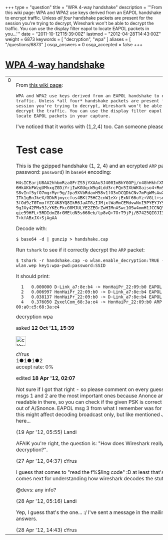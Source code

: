 +++
type = "question"
title = "WPA 4-way handshake"
description = '''From this wiki page: WPA and WPA2 use keys derived from an EAPOL handshake to encrypt traffic. Unless *all four* handshake packets are present for the session you&#x27;re trying to decrypt, Wireshark won&#x27;t be able to decrypt the traffic. You can use the display filter eapol to locate EAPOL packets in you...'''
date = "2011-10-12T15:39:00Z"
lastmod = "2012-04-28T14:43:00Z"
weight = 6873
keywords = [ "decryption", "wpa" ]
aliases = [ "/questions/6873" ]
osqa_answers = 0
osqa_accepted = false
+++

<div class="headNormal">

# [WPA 4-way handshake](/questions/6873/wpa-4-way-handshake)

</div>

<div id="main-body">

<div id="askform">

<table id="question-table" style="width:100%;"><colgroup><col style="width: 50%" /><col style="width: 50%" /></colgroup><tbody><tr class="odd"><td style="width: 30px; vertical-align: top"><div class="vote-buttons"><span id="post-6873-upvote" class="ajax-command post-vote up" rel="nofollow" title="I like this post (click again to cancel)"> </span><div id="post-6873-score" class="post-score" title="current number of votes">0</div><span id="post-6873-downvote" class="ajax-command post-vote down" rel="nofollow" title="I dont like this post (click again to cancel)"> </span> <span id="favorite-mark" class="ajax-command favorite-mark" rel="nofollow" title="mark/unmark this question as favorite (click again to cancel)"> </span><div id="favorite-count" class="favorite-count"></div></div></td><td><div id="item-right"><div class="question-body"><p>From <a href="http://wiki.wireshark.org/HowToDecrypt802.11">this wiki page</a>:</p><pre><code>WPA and WPA2 use keys derived from an EAPOL handshake to encrypt
traffic. Unless *all four* handshake packets are present for the
session you&#39;re trying to decrypt, Wireshark won&#39;t be able to
decrypt the traffic. You can use the display filter eapol to
locate EAPOL packets in your capture.</code></pre><p>I've noticed that it works with (1,2,4) too. Can someone please explain this?</p><h1 id="test-case">Test case</h1><p>This is the gzipped handshake (1, 2, 4) and an ecrypted <code>ARP</code> packet (SSID: <code>SSID</code>, password: <code>password</code>) in <code>base64</code> encoding:</p><pre><code>H4sICEarjU8AA2hhbmRzaGFrZS5jYXAAu3J400ImBhYGGPj/n4GhHkhfXNHr37KQgWEqAwQzMAgx
6HkAKbFWzgUMhxgZGDiYrjIwKGUqcW5g4Ldd3rcFQn5IXbWKGaiso4+RmSH+H0MngwLUZMarj4Rn
S8vInf5yfO7mgrMyr9g/Jpa9XVbRdaxH58v1fO3vDCQDkCNv7mFgWMsAwXBHMoEceQ3kSMZbDFDn
ITk1gBnJkeX/GDkRjmyccfus4BKl75HC2cnW1eXrjExNf66uYz+VGLl+snrF7j2EnHQy3JjDKPb9
3fOd9zT0TmofYZC4K8YQ8IkR6JaAT0zIJMjxtWaMmCEMdvwNnI5PYEYJYSTHM5EegqhggYbFhgsJ
9gJXy42PMx9JzYKEcFkcG0MJULYE2ZEGrZwHIMnASwc1GSw4mmH1JCCNQYEF7C7tjasVT+0/J3LP
gie59HFL+5RDIdmZ8rGMEldN5s668eb/tp8vQ+7OrT9jPj/B7425QIGJI3Pft72dLxav8BefvcGU
7+kfABxJX+SjAgAA</code></pre><p>Decode with:</p><pre><code>$ base64 -d | gunzip &gt; handshake.cap</code></pre><p>Run <code>tshark</code> to see if it correctly decrypt the <code>ARP</code> packet:</p><pre><code>$ tshark -r handshake.cap -o wlan.enable_decryption:TRUE -o wlan.wep_key1:wpa-pwd:password:SSID</code></pre><p>It should print:</p><pre><code>  1   0.000000 D-Link_a7:8e:b4 -&gt; HonHaiPr_22:09:b0 EAPOL Key
  2   0.006997 HonHaiPr_22:09:b0 -&gt; D-Link_a7:8e:b4 EAPOL Key
  3   0.038137 HonHaiPr_22:09:b0 -&gt; D-Link_a7:8e:b4 EAPOL Key
  4   0.376050 ZyxelCom_68:3a:e4 -&gt; HonHaiPr_22:09:b0 ARP 192.168.1.1 is at 00:a0:c5:68:3a:e4</code></pre></div><div id="question-tags" class="tags-container tags"><span class="post-tag tag-link-decryption" rel="tag" title="see questions tagged &#39;decryption&#39;">decryption</span> <span class="post-tag tag-link-wpa" rel="tag" title="see questions tagged &#39;wpa&#39;">wpa</span></div><div id="question-controls" class="post-controls"></div><div class="post-update-info-container"><div class="post-update-info post-update-info-user"><p>asked <strong>12 Oct '11, 15:39</strong></p><img src="https://secure.gravatar.com/avatar/f9fe811b8339fd327447c08e837c8ef3?s=32&amp;d=identicon&amp;r=g" class="gravatar" width="32" height="32" alt="cYrus&#39;s gravatar image" /><p><span>cYrus</span><br />
<span class="score" title="1 reputation points">1</span><span title="1 badges"><span class="badge1">●</span><span class="badgecount">1</span></span><span title="1 badges"><span class="silver">●</span><span class="badgecount">1</span></span><span title="2 badges"><span class="bronze">●</span><span class="badgecount">2</span></span><br />
<span class="accept_rate" title="Rate of the user&#39;s accepted answers">accept rate:</span> <span title="cYrus has no accepted answers">0%</span></p></div><div class="post-update-info post-update-info-edited"><p><span> edited <strong>18 Apr '12, 02:07</strong> </span></p></div></div><div id="comments-container-6873" class="comments-container"><span id="10279"></span><div id="comment-10279" class="comment"><div id="post-10279-score" class="comment-score"></div><div class="comment-text"><p>Not sure if I got that right - so please comment on every guess here: afaik eapol msgs 1 and 2 are the most important ones because Anonce and Snonce are readable in there, so you can check if the given PSK is correct by calculating PTK out of A/Snonce. EAPOL msg 3 from what I remember was for supplying GTK, so this might affect decoding broadcast only, but like mentioned JUST guessing here...</p></div><div id="comment-10279-info" class="comment-info"><span class="comment-age">(19 Apr '12, 05:55)</span> <span class="comment-user userinfo">Landi</span></div></div><span id="10477"></span><div id="comment-10477" class="comment"><div id="post-10477-score" class="comment-score"></div><div class="comment-text"><p>AFAIK you're right, the question is: "How does Wireshark really perform decryption?".</p></div><div id="comment-10477-info" class="comment-info"><span class="comment-age">(27 Apr '12, 04:37)</span> <span class="comment-user userinfo">cYrus</span></div></div><span id="10497"></span><div id="comment-10497" class="comment"><div id="post-10497-score" class="comment-score"></div><div class="comment-text"><p>I guess that comes to "read the f%$!ing code" :D at least that's what I assume comes next for understanding how wireshark decodes the stuff</p><p>@devs: any info?</p></div><div id="comment-10497-info" class="comment-info"><span class="comment-age">(28 Apr '12, 05:16)</span> <span class="comment-user userinfo">Landi</span></div></div><span id="10502"></span><div id="comment-10502" class="comment"><div id="post-10502-score" class="comment-score"></div><div class="comment-text"><p>Yep, I guess that's the one... :/ I've sent a message in the mailing list, still no answers.</p></div><div id="comment-10502-info" class="comment-info"><span class="comment-age">(28 Apr '12, 14:43)</span> <span class="comment-user userinfo">cYrus</span></div></div></div><div id="comment-tools-6873" class="comment-tools"></div><div class="clear"></div><div id="comment-6873-form-container" class="comment-form-container"></div><div class="clear"></div></div></td></tr></tbody></table>

</div>

</div>

